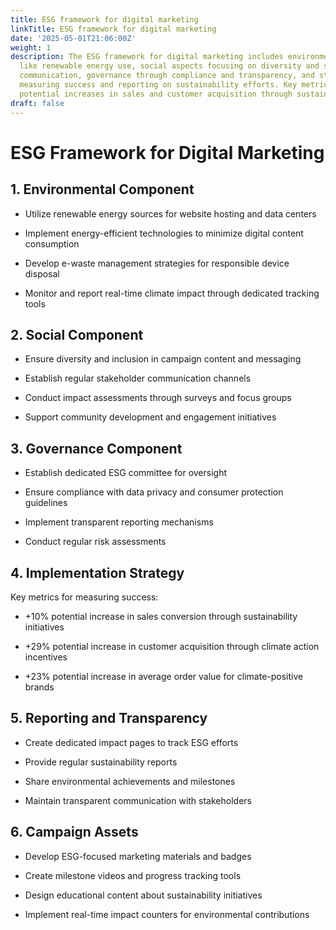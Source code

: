 ```yaml
---
title: ESG framework for digital marketing
linkTitle: ESG framework for digital marketing
date: '2025-05-01T21:06:00Z'
weight: 1
description: The ESG framework for digital marketing includes environmental initiatives
  like renewable energy use, social aspects focusing on diversity and stakeholder
  communication, governance through compliance and transparency, and strategies for
  measuring success and reporting on sustainability efforts. Key metrics indicate
  potential increases in sales and customer acquisition through sustainability initiatives.
draft: false
---
```



# ESG Framework for Digital Marketing

## 1. Environmental Component

- Utilize renewable energy sources for website hosting and data centers

- Implement energy-efficient technologies to minimize digital content consumption

- Develop e-waste management strategies for responsible device disposal

- Monitor and report real-time climate impact through dedicated tracking tools

## 2. Social Component

- Ensure diversity and inclusion in campaign content and messaging

- Establish regular stakeholder communication channels

- Conduct impact assessments through surveys and focus groups

- Support community development and engagement initiatives

## 3. Governance Component

- Establish dedicated ESG committee for oversight

- Ensure compliance with data privacy and consumer protection guidelines

- Implement transparent reporting mechanisms

- Conduct regular risk assessments

## 4. Implementation Strategy

Key metrics for measuring success:

- +10% potential increase in sales conversion through sustainability initiatives

- +29% potential increase in customer acquisition through climate action incentives

- +23% potential increase in average order value for climate-positive brands

## 5. Reporting and Transparency

- Create dedicated impact pages to track ESG efforts

- Provide regular sustainability reports

- Share environmental achievements and milestones

- Maintain transparent communication with stakeholders

## 6. Campaign Assets

- Develop ESG-focused marketing materials and badges

- Create milestone videos and progress tracking tools

- Design educational content about sustainability initiatives

- Implement real-time impact counters for environmental contributions
